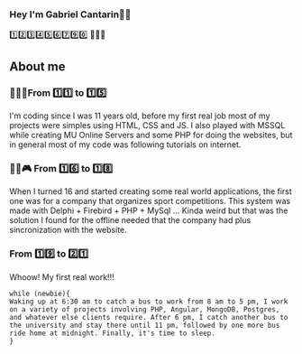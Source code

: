 ### Hey I'm Gabriel Cantarin🤘🏻
1️⃣2️⃣3️⃣4️⃣5️⃣6️⃣7️⃣9️⃣0️⃣ 🍼👶🏻
## About me

### 👶🏻🍼From 1️⃣1️⃣ to 1️⃣5️⃣
I'm coding since I was 11 years old, before my first real job most of my projects were simples using HTML, CSS and JS. I also played with MSSQL while creating MU Online Servers and some PHP for doing the websites, but in general most of my code was following tutorials on internet.

### 👦🏻🎮 From 1️⃣6️⃣ to 1️⃣8️⃣
When I turned 16 and started creating some real world applications, the first one was for a company that organizes sport competitions. This system was made with Delphi + Firebird + PHP + MySql ... Kinda weird but that was the solution I found for the offline needed that the company had plus sincronization with the website.

### From 1️⃣9️⃣ to 2️⃣1️⃣
Whoow! My first real work!!!
```
while (newbie){
Waking up at 6:30 am to catch a bus to work from 8 am to 5 pm, I work on a variety of projects involving PHP, Angular, MongoDB, Postgres, and whatever else clients require. After 6 pm, I catch another bus to the university and stay there until 11 pm, followed by one more bus ride home at midnight. Finally, it's time to sleep.
}
```




<!--
**gabrielcantarin/gabrielcantarin** is a ✨ _special_ ✨ repository because its `README.md` (this file) appears on your GitHub profile.

Here are some ideas to get you started:

- 🔭 I’m currently working on ...
- 🌱 I’m currently learning ...
- 👯 I’m looking to collaborate on ...
- 🤔 I’m looking for help with ...
- 💬 Ask me about ...
- 📫 How to reach me: ...
- 😄 Pronouns: ...
- ⚡ Fun fact: ...
-->
